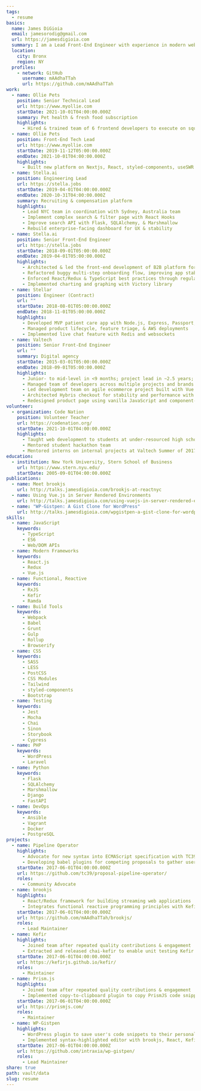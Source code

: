 ```yaml
---
tags:
  - resume
basics:
  name: James DiGioia
  email: jamesorodig@gmail.com
  url: https://jamesdigioia.com
  summary: I am a Lead Front-End Engineer with experience in modern web frameworks & team leadership.
  location:
    city: Bronx
    region: NY
  profiles:
    - network: GitHub
      username: mAAdhaTTah
      url: https://github.com/mAAdhaTTah
work:
  - name: Ollie Pets
    position: Senior Technical Lead
    url: https://www.myollie.com
    startDate: 2021-10-01T04:00:00.000Z
    summary: Pet health & fresh food subscription
    highlights:
      - Hired & trained team of 6 frontend developers to execute on squad roadmaps
  - name: Ollie Pets
    position: Front-End Tech Lead
    url: https://www.myollie.com
    startDate: 2019-11-12T05:00:00.000Z
    endDate: 2021-10-01T04:00:00.000Z
    highlights:
      - Built new platform on Nextjs, React, styled-components, useSWR
  - name: Stella.ai
    position: Engineering Lead
    url: https://stella.jobs
    startDate: 2019-04-01T04:00:00.000Z
    endDate: 2020-10-31T04:00:00.000Z
    summary: Recruiting & compensation platform
    highlights:
      - Lead NYC team in coordination with Sydney, Australia team
      - Implement complex search & filter page with React Hooks
      - Improve search API with Flask, SQLAlchemy, & Marshmallow
      - Rebuild enterprise-facing dashboard for UX & stability
  - name: Stella.ai
    position: Senior Front-End Engineer
    url: https://stella.jobs
    startDate: 2018-09-01T05:00:00.000Z
    endDate: 2019-04-01T05:00:00.000Z
    highlights:
      - Architected & led the front-end development of B2B platform for firms to comply with pay equity laws
      - Refactored buggy multi-step onboarding flow, improving app stability and performance
      - Enforced React/Redux & TypeScript best practices through regular peer code review
      - Implemented charting and graphing with Victory library
  - name: Stellar
    position: Engineer (Contract)
    url: ""
    startDate: 2018-08-01T05:00:00.000Z
    endDate: 2018-11-01T05:00:00.000Z
    highlights:
      - Developed MVP patient care app with Node.js, Express, Passport, and Objection.js
      - Managed product lifecycle, feature triage, & AWS deployments
      - Implemented live chat feature with Redis and websockets
  - name: Valtech
    position: Senior Front-End Engineer
    url: ""
    summary: Digital agency
    startDate: 2015-03-01T05:00:00.000Z
    endDate: 2018-09-01T05:00:00.000Z
    highlights:
      - Junior- to mid-level in <9 months; project lead in ~2.5 years; account lead in 3 years
      - Managed team of developers across multiple projects and brands for L’Oréal account
      - Led development team on agile ecommerce project built with Vue.js and Sitecore
      - Architected Hybris checkout for stability and performance with Redux, Handlebars, and Kefir
      - Redesigned product page using vanilla JavaScript and component-based architecture
volunteer:
  - organization: Code Nation
    position: Volunteer Teacher
    url: https://codenation.org/
    startDate: 2021-10-01T04:00:00.000Z
    highlights:
      - Taught web development to students at under-resourced high schools
      - Mentored student hackathon team
      - Mentored interns on internal projects at Valtech Summer of 2017 & 2018
education:
  - institution: New York University, Stern School of Business
    url: https://www.stern.nyu.edu/
    startDate: 2005-09-01T04:00:00.000Z
publications:
  - name: Meet brookjs
    url: http://talks.jamesdigioia.com/brookjs-at-reactnyc
  - name: Using Vue.js in Server Rendered Environments
    url: http://talks.jamesdigioia.com/using-vuejs-in-server-rendered-environments
  - name: "WP-Gistpen: A Gist Clone for WordPress"
    url: http://talks.jamesdigioia.com/wpgistpen-a-gist-clone-for-wordpress
skills:
  - name: JavaScript
    keywords:
      - TypeScript
      - ES6
      - Web/DOM APIs
  - name: Modern Frameworks
    keywords:
      - React.js
      - Redux
      - Vue.js
  - name: Functional, Reactive
    keywords:
      - RxJS
      - Kefir
      - Ramda
  - name: Build Tools
    keywords:
      - Webpack
      - Babel
      - Grunt
      - Gulp
      - Rollup
      - Browserify
  - name: CSS
    keywords:
      - SASS
      - LESS
      - PostCSS
      - CSS Modules
      - Tailwind
      - styled-components
      - Bootstrap
  - name: Testing
    keywords:
      - Jest
      - Mocha
      - Chai
      - Sinon
      - Storybook
      - Cypress
  - name: PHP
    keywords:
      - WordPress
      - Laravel
  - name: Python
    keywords:
      - Flask
      - SQLAlchemy
      - Marshmallow
      - Django
      - FastAPI
  - name: DevOps
    keywords:
      - Ansible
      - Vagrant
      - Docker
      - PostgreSQL
projects:
  - name: Pipeline Operator
    highlights:
      - Advocate for new syntax into ECMAScript specification with TC39
      - Developing babel plugins for competing proposals to gather user feedback
    startDate: 2017-06-01T04:00:00.000Z
    url: https://github.com/tc39/proposal-pipeline-operator/
    roles:
      - Community Advocate
  - name: brookjs
    highlights:
      - React/Redux framework for building streaming web applications
      - Integrates functional reactive programming principles with Kefir
    startDate: 2017-06-01T04:00:00.000Z
    url: https://github.com/mAAdhaTTah/brookjs/
    roles:
      - Lead Maintainer
  - name: Kefir
    highlights:
      - Joined team after repeated quality contributions & engagement
      - Extracted and released chai-kefir to enable unit testing Kefir streams
    startDate: 2017-06-01T04:00:00.000Z
    url: https://kefirjs.github.io/kefir/
    roles:
      - Maintainer
  - name: Prism.js
    highlights:
      - Joined team after repeated quality contributions & engagement
      - Implemented copy-to-clipboard plugin to copy PrismJS code snippets
    startDate: 2017-06-01T04:00:00.000Z
    url: https://prismjs.com/
    roles:
      - Maintainer
  - name: WP-Gistpen
    highlights:
      - WordPress plugin to save user's code snippets to their personal site
      - Implemented syntax-highlighted editor with brookjs, React, Kefir, and PrismJS
    startDate: 2017-06-01T04:00:00.000Z
    url: https://github.com/intraxia/wp-gistpen/
    roles:
      - Lead Maintainer
share: true
path: vault/data
slug: resume
---
```

